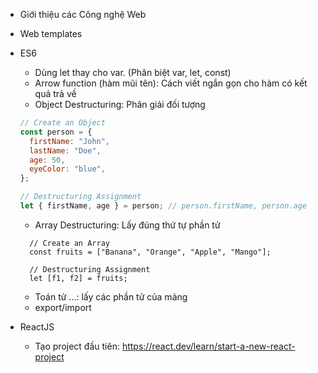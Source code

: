 - Giới thiệu các Công nghệ Web
- Web templates
- ES6

  - Dùng let thay cho var. (Phân biệt var, let, const)
  - Arrow function (hàm mũi tên): Cách viết ngắn gọn cho hàm có kết quả trả về
  - Object Destructuring: Phân giải đối tượng

  ```js
  // Create an Object
  const person = {
    firstName: "John",
    lastName: "Doe",
    age: 50,
    eyeColor: "blue",
  };

  // Destructuring Assignment
  let { firstName, age } = person; // person.firstName, person.age
  ```

  - Array Destructuring: Lấy đúng thứ tự phần tử

  ```
    // Create an Array
    const fruits = ["Banana", "Orange", "Apple", "Mango"];

    // Destructuring Assignment
    let [f1, f2] = fruits;
  ```

  - Toán tử ...: lấy các phần tử của mảng
  - export/import

- ReactJS
  - Tạo project đầu tiên: https://react.dev/learn/start-a-new-react-project
